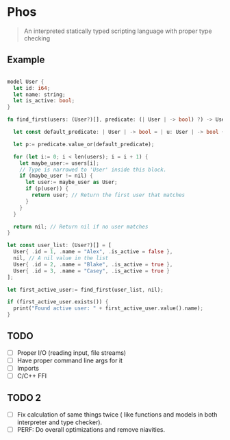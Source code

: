 # Phos

> An interpreted statically typed scripting language with proper type checking

## Example

```rust

model User {
  let id: i64;
  let name: string;
  let is_active: bool;
}

fn find_first(users: (User?)[], predicate: (| User | -> bool) ?) -> User ? {

  let const default_predicate: | User | -> bool = | u: User | -> bool { return u.is_active; };

  let p:= predicate.value_or(default_predicate);

  for (let i:= 0; i < len(users); i = i + 1) {
    let maybe_user:= users[i];
    // Type is narrowed to 'User' inside this block.
    if (maybe_user != nil) {
      let user:= maybe_user as User;
      if (p(user)) {
        return user; // Return the first user that matches
      }
    }
  }

  return nil; // Return nil if no user matches
}

let const user_list: (User?)[] = [
  User{ .id = 1, .name = "Alex", .is_active = false },
  nil, // A nil value in the list
  User{ .id = 2, .name = "Blake", .is_active = true },
  User{ .id = 3, .name = "Casey", .is_active = true }
];

let first_active_user:= find_first(user_list, nil);

if (first_active_user.exists()) {
  print("Found active user: " + first_active_user.value().name);
}
```

## TODO

- [ ] Proper I/O (reading input, file streams)
- [ ] Have proper command line args for it
- [ ] Imports
- [ ] C/C++ FFI

## TODO 2

- [ ] Fix calculation of same things twice ( like functions and models in both interpreter and type checker).
- [ ] PERF: Do overall optimizations and remove niavities.
